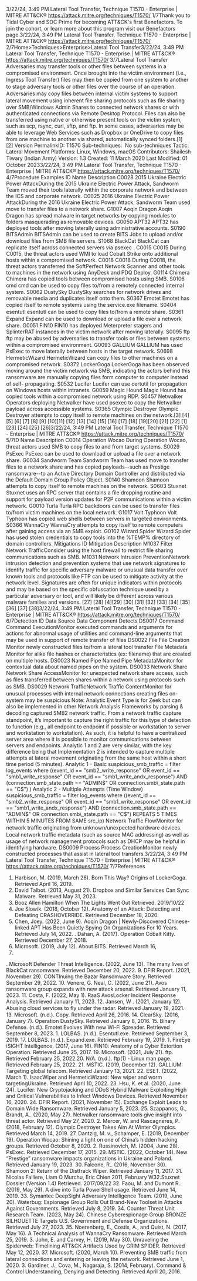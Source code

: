 3/22/24, 3:49 PM Lateral Tool Transfer, Technique T1570 - Enterprise | MITRE ATT&CK®
https://attack.mitre.org/techniques/T1570/ 1/7Thank you to Tidal Cyber and SOC Prime for becoming ATT&CK's ﬁrst Benefactors. To join the cohort, or learn more about this program visit our
Benefactors page.3/22/24, 3:49 PM Lateral Tool Transfer, Technique T1570 - Enterprise | MITRE ATT&CK®
https://attack.mitre.org/techniques/T1570/ 2/7Home>Techniques>Enterprise>Lateral Tool Transfer3/22/24, 3:49 PM Lateral Tool Transfer, Technique T1570 - Enterprise | MITRE ATT&CK®
https://attack.mitre.org/techniques/T1570/ 3/7Lateral Tool Transfer
Adversaries may transfer tools or other ﬁles between systems in a compromised environment. Once brought into the victim environment (i.e.,
Ingress Tool Transfer) ﬁles may then be copied from one system to another to stage adversary tools or other ﬁles over the course of an
operation.
Adversaries may copy ﬁles between internal victim systems to support lateral movement using inherent ﬁle sharing protocols such as ﬁle
sharing over SMB/Windows Admin Shares to connected network shares or with authenticated connections via Remote Desktop Protocol.
Files can also be transferred using native or otherwise present tools on the victim system, such as scp, rsync, curl, sftp, and ftp. In some
cases, adversaries may be able to leverage Web Services such as Dropbox or OneDrive to copy ﬁles from one machine to another via shared,
automatically synced folders.[1]
[2]
Version PermalinkID: T1570
Sub-techniques:  No sub-techniques
 
Tactic: Lateral Movement
 
Platforms: Linux, Windows, macOS
Contributors: Shailesh Tiwary (Indian Army)
Version: 1.3
Created: 11 March 2020
Last Modiﬁed: 01 October 20233/22/24, 3:49 PM Lateral Tool Transfer, Technique T1570 - Enterprise | MITRE ATT&CK®
https://attack.mitre.org/techniques/T1570/ 4/7Procedure Examples
ID Name Description
C0028 2015 Ukraine Electric
Power AttackDuring the 2015 Ukraine Electric Power Attack, Sandworm Team moved their tools laterally within
the corporate network and between the ICS and corporate network. 
C0025 2016 Ukraine Electric
Power AttackDuring the 2016 Ukraine Electric Power Attack, Sandworm Team used move to transfer ﬁles to a
network share.
G1007 Aoqin Dragon Aoqin Dragon has spread malware in target networks by copying modules to folders masquerading
as removable devices.
G0050 APT32 APT32 has deployed tools after moving laterally using administrative accounts.
S0190 BITSAdmin BITSAdmin can be used to create BITS Jobs to upload and/or download ﬁles from SMB ﬁle servers.
S1068 BlackCat BlackCat can replicate itself across connected servers via psexec .
C0015 C0015 During C0015, the threat actors used WMI to load Cobalt Strike onto additional hosts within a
compromised network.
C0018 C0018 During C0018, the threat actors transferred the SoftPerfect Network Scanner and other tools to
machines in the network using AnyDesk and PDQ Deploy.
G0114 Chimera Chimera has copied tools between compromised hosts using SMB.
S0106 cmd cmd can be used to copy ﬁles to/from a remotely connected internal system.
S0062 DustySky DustySky searches for network drives and removable media and duplicates itself onto them.
S0367 Emotet Emotet has copied itself to remote systems using the service.exe ﬁlename.
S0404 esentutl esentutl can be used to copy ﬁles to/from a remote share.
S0361 Expand Expand can be used to download or upload a ﬁle over a network share.
G0051 FIN10 FIN10 has deployed Meterpreter stagers and SplinterRAT instances in the victim network after
moving laterally.
S0095 ftp ftp may be abused by adversaries to transfer tools or ﬁles between systems within a compromised
environment.
G0093 GALLIUM GALLIUM has used PsExec to move laterally between hosts in the target network.
S0698 HermeticWizard HermeticWizard can copy ﬁles to other machines on a compromised network.
S0372 LockerGoga LockerGoga has been observed moving around the victim network via SMB, indicating the actors
behind this ransomware are manually copying ﬁles form computer to computer instead of self-
propagating.
S0532 Lucifer Lucifer can use certutil for propagation on Windows hosts within intranets.
G0059 Magic Hound Magic Hound has copied tools within a compromised network using RDP.
S0457 Netwalker Operators deploying Netwalker have used psexec to copy the Netwalker payload across accessible
systems.
S0365 Olympic Destroyer Olympic Destroyer attempts to copy itself to remote machines on the network.[3]
[4]
[5]
[6]
[7]
[8]
[9]
[10][11]
[12]
[13]
[14]
[15]
[16]
[17]
[18]
[19][20]
[21]
[22]
[1]
[23]
[24]
[25]
[26]3/22/24, 3:49 PM Lateral Tool Transfer, Technique T1570 - Enterprise | MITRE ATT&CK®
https://attack.mitre.org/techniques/T1570/ 5/7ID Name Description
C0014 Operation Wocao During Operation Wocao, threat actors used SMB to copy ﬁles to and from target systems.
S0029 PsExec PsExec can be used to download or upload a ﬁle over a network share.
G0034 Sandworm Team Sandworm Team has used move to transfer ﬁles to a network share and has copied payloads--such
as Prestige ransomware--to an Active Directory Domain Controller and distributed via the Default
Domain Group Policy Object.
S0140 Shamoon Shamoon attempts to copy itself to remote machines on the network.
S0603 Stuxnet Stuxnet uses an RPC server that contains a ﬁle dropping routine and support for payload version
updates for P2P communications within a victim network.
G0010 Turla Turla RPC backdoors can be used to transfer ﬁles to/from victim machines on the local network.
G1017 Volt Typhoon Volt Typhoon has copied web shells between servers in targeted environments.
S0366 WannaCry WannaCry attempts to copy itself to remote computers after gaining access via an SMB exploit.
G0102 Wizard Spider Wizard Spider has used stolen credentials to copy tools into the %TEMP% directory of domain
controllers.
Mitigations
ID Mitigation Description
M1037 Filter Network
TraﬃcConsider using the host ﬁrewall to restrict ﬁle sharing communications such as SMB. 
M1031 Network
Intrusion
PreventionNetwork intrusion detection and prevention systems that use network signatures to identify traﬃc for
speciﬁc adversary malware or unusual data transfer over known tools and protocols like FTP can be used to
mitigate activity at the network level. Signatures are often for unique indicators within protocols and may be
based on the speciﬁc obfuscation technique used by a particular adversary or tool, and will likely be
different across various malware families and versions. [27]
[28]
[4][29]
[30]
[31]
[32]
[33]
[34]
[35]
[36]
[37]
[38]3/22/24, 3:49 PM Lateral Tool Transfer, Technique T1570 - Enterprise | MITRE ATT&CK®
https://attack.mitre.org/techniques/T1570/ 6/7Detection
ID Data Source Data Component Detects
DS0017 Command Command
ExecutionMonitor executed commands and arguments for actions for abnormal usage of utilities
and command-line arguments that may be used in support of remote transfer of ﬁles
DS0022 File File Creation Monitor newly constructed ﬁles to/from a lateral tool transfer
File Metadata Monitor for alike ﬁle hashes or characteristics (ex: ﬁlename) that are created on multiple
hosts.
DS0023 Named Pipe Named Pipe
MetadataMonitor for contextual data about named pipes on the system.
DS0033 Network Share Network Share
AccessMonitor for unexpected network share access, such as ﬁles transferred between shares
within a network using protocols such as SMB.
DS0029 Network TraﬃcNetwork Traﬃc
ContentMonitor for unusual processes with internal network connections creating ﬁles on-system
may be suspicious
Note: Analytic Event Type is for Zeek but can also be implemented in other Network
Analysis Frameworks by parsing & decoding captured SMB2 network traﬃc. From a
network traﬃc capture standpoint, it’s important to capture the right traﬃc for this type of
detection to function (e.g., all endpoint to endpoint if possible or workstation to server
and workstation to workstation). As such, it is helpful to have a centralized server area
where it is possible to monitor communications between servers and endpoints.
Analytic 1 and 2 are very similar, with the key difference being that Implementation
2 is intended to capture multiple attempts at lateral movement originating from the
same host within a short time period (5 minutes).
Analytic 1 - Basic
suspicious\_smb\_traffic = filter log\_events where ((event\_id ==
"smb2\_write\_response" OR event\_id == "smb1\_write\_response" OR event\_id ==
"smb1\_write\_andx\_response") AND (connection.smb\_state.path == "ADMIN$" OR
connection.smb\_state.path == "C$") )
Analytic 2 - Multiple Attempts (Time Window)
suspicious\_smb\_traffic = filter log\_events where ((event\_id ==
"smb2\_write\_response" OR event\_id == "smb1\_write\_response" OR event\_id ==
"smb1\_write\_andx\_response") AND (connection.smb\_state.path == "ADMIN$" OR
connection.smb\_state.path == "C$") REPEATS 5 TIMES WITHIN 5 MINUTES FROM
SAME src\_ip)
Network Traﬃc
FlowMonitor for network traﬃc originating from unknown/unexpected hardware devices.
Local network traﬃc metadata (such as source MAC addressing) as well as usage of
network management protocols such as DHCP may be helpful in identifying hardware.
DS0009 Process Process
CreationMonitor newly constructed processes that assist in lateral tool transfers.3/22/24, 3:49 PM Lateral Tool Transfer, Technique T1570 - Enterprise | MITRE ATT&CK®
https://attack.mitre.org/techniques/T1570/ 7/7References
1. Harbison, M. (2019, March 26). Born This Way? Origins of
LockerGoga. Retrieved April 16, 2019.
2. David Talbot. (2013, August 21). Dropbox and Similar
Services Can Sync Malware. Retrieved May 31, 2023.
3. Booz Allen Hamilton When The Lights Went Out Retrieved.
2019/10/22
4. Joe Slowik. (2018, October 12). Anatomy of an Attack:
Detecting and Defeating CRASHOVERRIDE. Retrieved
December 18, 2020.
5. Chen, Joey. (2022, June 9). Aoqin Dragon | Newly-Discovered
Chinese-linked APT Has Been Quietly Spying On
Organizations For 10 Years. Retrieved July 14, 2022.
 . Dahan, A. (2017). Operation Cobalt Kitty. Retrieved December
27, 2018.
7. Microsoft. (2019, July 12). About BITS. Retrieved March 16,
2020.
 . Microsoft Defender Threat Intelligence. (2022, June 13). The
many lives of BlackCat ransomware. Retrieved December 20,
2022.
9. DFIR Report. (2021, November 29). CONTInuing the Bazar
Ransomware Story. Retrieved September 29, 2022.
10. Venere, G. Neal, C. (2022, June 21). Avos ransomware group
expands with new attack arsenal. Retrieved January 11, 2023.
11. Costa, F. (2022, May 1). RaaS AvosLocker Incident Response
Analysis. Retrieved January 11, 2023.
12. Jansen, W . (2021, January 12). Abusing cloud services to ﬂy
under the radar. Retrieved January 19, 2021.
13. Microsoft. (n.d.). Copy. Retrieved April 26, 2016.
14. ClearSky. (2016, January 7). Operation DustySky. Retrieved
January 8, 2016.
15. Binary Defense. (n.d.). Emotet Evolves With new Wi-Fi
Spreader. Retrieved September 8, 2023.
1 . LOLBAS. (n.d.). Esentutl.exe. Retrieved September 3, 2019.
17. LOLBAS. (n.d.). Expand.exe. Retrieved February 19, 2019.
1 . FireEye iSIGHT Intelligence. (2017, June 16). FIN10: Anatomy
of a Cyber Extortion Operation. Retrieved June 25, 2017.
19. Microsoft. (2021, July 21). ftp. Retrieved February 25, 2022.20. N/A. (n.d.). ftp(1) - Linux man page. Retrieved February 25,
2022.
21. MSTIC. (2019, December 12). GALLIUM: Targeting global
telecom. Retrieved January 13, 2021.
22. ESET. (2022, March 1). IsaacWiper and HermeticWizard: New
wiper and worm targetingUkraine. Retrieved April 10, 2022.
23. Hsu, K. et al. (2020, June 24). Lucifer: New Cryptojacking and
DDoS Hybrid Malware Exploiting High and Critical
Vulnerabilities to Infect Windows Devices. Retrieved November
16, 2020.
24. DFIR Report. (2021, November 15). Exchange Exploit Leads to
Domain Wide Ransomware. Retrieved January 5, 2023.
25. Szappanos, G., Brandt, A.. (2020, May 27). Netwalker
ransomware tools give insight into threat actor. Retrieved May
27, 2020.
2 . Mercer, W. and Rascagneres, P. (2018, February 12). Olympic
Destroyer Takes Aim At Winter Olympics. Retrieved March 14,
2019.
27. Dantzig, M. v., Schamper, E. (2019, December 19). Operation
Wocao: Shining a light on one of China’s hidden hacking
groups. Retrieved October 8, 2020.
2 . Russinovich, M. (2004, June 28). PsExec. Retrieved December
17, 2015.
29. MSTIC. (2022, October 14). New “Prestige” ransomware
impacts organizations in Ukraine and Poland. Retrieved
January 19, 2023.
30. Falcone, R.. (2016, November 30). Shamoon 2: Return of the
Disttrack Wiper. Retrieved January 11, 2017.
31. Nicolas Falliere, Liam O Murchu, Eric Chien 2011, February
W32.Stuxnet Dossier (Version 1.4) Retrieved. 2017/09/22
32. Faou, M. and Dumont R.. (2019, May 29). A dive into Turla
PowerShell usage. Retrieved June 14, 2019.
33. Symantec DeepSight Adversary Intelligence Team. (2019,
June 20). Waterbug: Espionage Group Rolls Out Brand-New
Toolset in Attacks Against Governments. Retrieved July 8,
2019.
34. Counter Threat Unit Research Team. (2023, May 24). Chinese
Cyberespionage Group BRONZE SILHOUETTE Targets U.S.
Government and Defense Organizations. Retrieved July 27,
2023.
35. Noerenberg, E., Costis, A., and Quist, N. (2017, May 16). A
Technical Analysis of WannaCry Ransomware. Retrieved
March 25, 2019.
3 . John, E. and Carvey, H. (2019, May 30). Unraveling the
Spiderweb: Timelining ATT&CK Artifacts Used by GRIM
SPIDER. Retrieved May 12, 2020.
37. Microsoft. (2020, March 10). Preventing SMB traﬃc from
lateral connections and entering or leaving the network.
Retrieved June 1, 2020.
3 . Gardiner, J., Cova, M., Nagaraja, S. (2014, February).
Command & Control Understanding, Denying and Detecting.
Retrieved April 20, 2016.